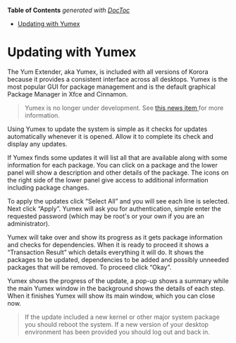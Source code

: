 

**Table of Contents**  *generated with [DocToc](https://github.com/thlorenz/doctoc)*

- [Updating with Yumex](#updating-with-yumex)



# Updating with Yumex

The Yum Extender, aka Yumex, is included with all versions of Korora because it provides a consistent interface across all desktops. Yumex is the most popular GUI for package management and is the default graphical Package Manager in Xfce and Cinnamon.

> Yumex is no longer under development. See [this news item ](https://kororaproject.org/about/news/new-gui-package-manager)for more information.

Using Yumex to update the system is simple as it checks for updates automatically whenever it is opened. Allow it to complete its check and display any updates.

If Yumex finds some updates it will list all that are available along with some information for each package. You can click on a package and the lower panel will show a description and other details of the package. The icons on the right side of the lower panel give access to additional information including package changes.

To apply the updates click “Select All” and you will see each line is selected. Next click “Apply”. Yumex will ask you for authentication, simple enter the requested password (which may be root's or your own if you are an administrator).

Yumex will take over and show its progress as it gets package information and checks for dependencies. When it is ready to proceed it shows a “Transaction Result” which details everything it will do. It shows the packages to be updated, dependencies to be added and possibly unneeded packages that will be removed. To proceed click “Okay”.

Yumex shows the progress of the update, a pop-up shows a summary while the main Yumex window in the background shows the details of each step. When it finishes Yumex will show its main window, which you can close now.

> If the update included a new kernel or other major system package you should reboot the system. If a new version of your desktop environment has been provided you should log out and back in.
